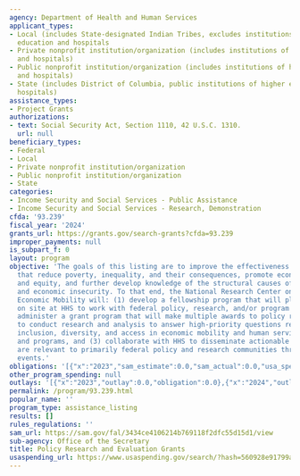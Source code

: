 ```yaml
---
agency: Department of Health and Human Services
applicant_types:
- Local (includes State-designated Indian Tribes, excludes institutions of higher
  education and hospitals
- Private nonprofit institution/organization (includes institutions of higher education
  and hospitals)
- Public nonprofit institution/organization (includes institutions of higher education
  and hospitals)
- State (includes District of Columbia, public institutions of higher education and
  hospitals)
assistance_types:
- Project Grants
authorizations:
- text: Social Security Act, Section 1110, 42 U.S.C. 1310.
  url: null
beneficiary_types:
- Federal
- Local
- Private nonprofit institution/organization
- Public nonprofit institution/organization
- State
categories:
- Income Security and Social Services - Public Assistance
- Income Security and Social Services - Research, Demonstration
cfda: '93.239'
fiscal_year: '2024'
grants_url: https://grants.gov/search-grants?cfda=93.239
improper_payments: null
is_subpart_f: 0
layout: program
objective: 'The goals of this listing are to improve the effectiveness of public policies
  that reduce poverty, inequality, and their consequences, promote economic mobility
  and equity, and further develop knowledge of the structural causes of poverty, inequality,
  and economic insecurity. To that end, the National Research Center on Poverty and
  Economic Mobility will: (1) develop a fellowship program that will place researchers
  on site at HHS to work with federal policy, research, and/or program offices, (2)
  administer a grant program that will make multiple awards to policy researchers
  to conduct research and analysis to answer high-priority questions related to equity,
  inclusion, diversity, and access in economic mobility and human services policy
  and programs, and (3) collaborate with HHS to disseminate actionable findings which
  are relevant to primarily federal policy and research communities through co-hosted
  events.'
obligations: '[{"x":"2023","sam_estimate":0.0,"sam_actual":0.0,"usa_spending_actual":4418140.0},{"x":"2024","sam_estimate":0.0,"sam_actual":0.0,"usa_spending_actual":6499660.0},{"x":"2025","sam_estimate":0.0,"sam_actual":0.0,"usa_spending_actual":0.0}]'
other_program_spending: null
outlays: '[{"x":"2023","outlay":0.0,"obligation":0.0},{"x":"2024","outlay":3350163.9,"obligation":1500000.0},{"x":"2025","outlay":0.0,"obligation":0.0}]'
permalink: /program/93.239.html
popular_name: ''
program_type: assistance_listing
results: []
rules_regulations: ''
sam_url: https://sam.gov/fal/3434ce4106214b769118f2dfc55d15d1/view
sub-agency: Office of the Secretary
title: Policy Research and Evaluation Grants
usaspending_url: https://www.usaspending.gov/search/?hash=560928e91799a5355f0ee5ae5f97a5fe
---
```

